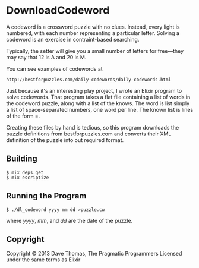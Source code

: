 # DownloadCodeword

A codeword is a crossword puzzle with no clues. Instead, every
light is numbered, with each number representing a particular
letter. Solving a codeword is an exercise in contraint-based
searching.

Typically, the setter will give you a small number of letters
for free—they may say that 12 is A and 20 is M.

You can see examples of codewords at

    http://bestforpuzzles.com/daily-codewords/daily-codewords.html
   
Just because it's an interesting play project, I wrote an Elixir
program to solve codewords. That program takes a flat file containing
a list of words in the codeword puzzle, along with a list of the knows.
The word is list simply a list of space-separated numbers, one word
per line. The known list is lines of the form <number>=<letter>.

Creating these files by hand is tedious, so this program downloads
the puzzle definitions from bestforpuzzles.com and converts their
XML definition of the puzzle into out required format.

## Building

```
$ mix deps.get
$ mix escriptize
```

## Running the Program

``` 
$ ./dl_codeword yyyy mm dd >puzzle.cw
```

where _yyyy_, _mm_, and _dd_ are the date of the puzzle.


## Copyright

Copyright © 2013 Dave Thomas, The Pragmatic Programmers
Licensed under the same terms as Elixir

